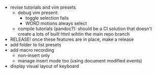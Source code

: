 - revise tutorials and vim presets
    - debug vim present:
        - toggle selection fails
        - WORD motions always select
    - compile tutorials (pandoc?): should be a CI solution
      that doesn't create a lots of built html wihtin the
      main repo branch
- RELEASE! once these features are in place, make a release
- add folder to list presets
- add macro recording
    - non-insert only
    - manage insert mode too (using document modified events)
- display visual layout of keyboard